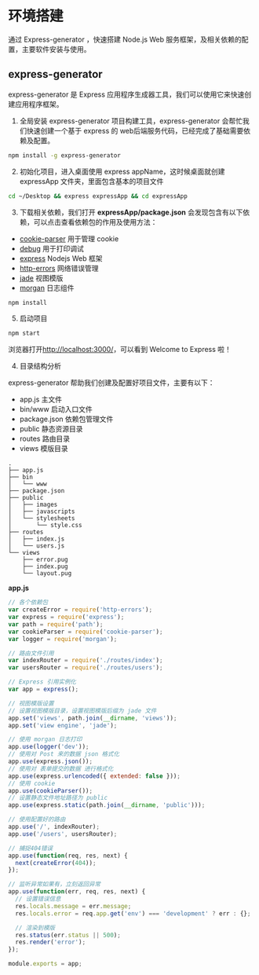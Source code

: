 # 环境搭建
通过 Express-generator ，快速搭建 Node.js Web 服务框架，及相关依赖的配置，主要软件安装与使用。

## express-generator
express-generator 是 Express 应用程序生成器工具，我们可以使用它来快速创建应用程序框架。

1. 全局安装 express-generator 项目构建工具，express-generator 会帮忙我们快速创建一个基于 express 的 web后端服务代码，已经完成了基础需要依赖及配置。

```bash
npm install -g express-generator
```

2. 初始化项目，进入桌面使用 express appName，这时候桌面就创建 expressApp 文件夹，里面包含基本的项目文件

```bash
cd ~/Desktop && express expressApp && cd expressApp
```

3. 下载相关依赖，我们打开 **expressApp/package.json** 会发现包含有以下依赖，可以点击查看依赖包的作用及使用方法：

- [cookie-parser](https://www.npmjs.com/package/cookie-parser) 用于管理 cookie
- [debug](https://www.npmjs.com/package/debug) 用于打印调试
- [express](http://expressjs.com/en/4x/api.html) Nodejs Web 框架
- [http-errors](https://www.npmjs.com/package/http-errors) 网络错误管理
- [jade](http://jade-lang.com/) 视图模版
- [morgan](https://www.npmjs.com/package/morgan) 日志组件

```bash
npm install
```

5. 启动项目

```bash
npm start
```

浏览器打开[http://localhost:3000/](http://localhost:3000/)，可以看到 Welcome to Express 啦！

4. 目录结构分析

express-generator 帮助我们创建及配置好项目文件，主要有以下：

- app.js       主文件
- bin/www      启动入口文件
- package.json 依赖包管理文件
- public       静态资源目录
- routes       路由目录
- views        模版目录

```
.
├── app.js
├── bin
│   └── www
├── package.json
├── public
│   ├── images
│   ├── javascripts
│   └── stylesheets
│       └── style.css
├── routes
│   ├── index.js
│   └── users.js
└── views
    ├── error.pug
    ├── index.pug
    └── layout.pug
```

**app.js**

```js
// 各个依赖包
var createError = require('http-errors');
var express = require('express');
var path = require('path');
var cookieParser = require('cookie-parser');
var logger = require('morgan');

// 路由文件引用
var indexRouter = require('./routes/index');
var usersRouter = require('./routes/users');

// Express 引用实例化
var app = express();

// 视图模版设置
// 设置视图模版目录，设置视图模版后缀为 jade 文件
app.set('views', path.join(__dirname, 'views'));
app.set('view engine', 'jade');

// 使用 morgan 日志打印
app.use(logger('dev'));
// 使用对 Post 来的数据 json 格式化
app.use(express.json());
// 使用对 表单提交的数据 进行格式化
app.use(express.urlencoded({ extended: false }));
// 使用 cookie
app.use(cookieParser());
// 设置静态文件地址路径为 public
app.use(express.static(path.join(__dirname, 'public')));

// 使用配置好的路由
app.use('/', indexRouter);
app.use('/users', usersRouter);

// 捕捉404错误
app.use(function(req, res, next) {
  next(createError(404));
});

// 监听异常如果有，立刻返回异常
app.use(function(err, req, res, next) {
  // 设置错误信息
  res.locals.message = err.message;
  res.locals.error = req.app.get('env') === 'development' ? err : {};

  // 渲染到模版
  res.status(err.status || 500);
  res.render('error');
});

module.exports = app;
```
